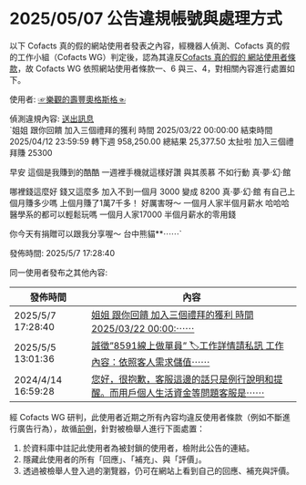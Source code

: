 2025/05/07 公告違規帳號與處理方式
=========

以下 Cofacts 真的假的網站使用者發表之內容，經機器人偵測、Cofacts 真的假的工作小組（Cofacts WG）判定後，認為其違反[Cofacts 真的假的 網站使用者條款](https://github.com/cofacts/rumors-site/blob/master/LEGAL.md)，故 Cofacts WG 依照網站使用者條款一、6 與三、4，對相關內容進行處置如下。

使用者: [☞樂觀的壽豐奧格斯格☜](https://cofacts.github.io/community-builder/#/editorworks?type=2&day=365&userId=j4S8C_lZeRaChU0EhFIGywwgjrLDHoMO-sxGq4L0-z15jJrpc)

偵測違規內容: [送出訊息](https://cofacts.tw/article/UFwTqpYBfs35m9MiZnLz)<br>`姐姐 跟你回饋
加入三個禮拜的獲利
時間
2025/03/22 00:00:00
結束時間
2025/04/12 23:59:59
轉下週
958,250.00
總結果
25,377.50
太扯啦
加入三個禮拜賺 25300

早安
這個是我賺到的酷酷
一週裡手機就這樣好讚
與其羨慕
不如行動
真·夢·幻·館

哪裡錢這麼好
錢又這麼多
加入不到一個月
3000 變成 8200
真·夢·幻·館
有自己上個月賺多少嗎
上個月賺了1萬7千多！
好厲害呀～
一個月人家半個月薪水
哈哈哈
醫學系的都可以輕鬆玩嗎
一個月人家17000
半個月薪水的零用錢

你今天有捐贈可以跟我分享喔～
台中熊貓**⋯⋯`

發佈時間: 2025/5/7 17:28:40

同一使用者發布之其他內容:

|發佈時間|內容|
|---|---|
| 2025/5/7 17:28:40 | [姐姐 跟你回饋 加入三個禮拜的獲利 時間 2025/03/22 00:00:⋯⋯](https://cofacts.tw/article/UFwTqpYBfs35m9MiZnLz) |
| 2025/5/5 13:01:36 | [誠徵”8591線上做單員” 🏷️工作詳情請私訊 工作內容：依照客人需求儲值⋯⋯](https://cofacts.tw/article/29fi4zqpg8azr) |
| 2024/4/14 16:59:28 | [您好，很抱歉，客服這邊的話只是例行說明和提醒。而用戶個人生活資金等問題客服是⋯⋯](https://cofacts.tw/article/cbzxa4n9hkox) |

經 Cofacts WG 研判，此使用者近期之所有內容均違反使用者條款（例如不斷進行廣告行為），故循[前例](https://github.com/cofacts/takedowns/blob/master/2021/1125-2nd-spam.md)，針對被檢舉人進行下面處置：
1. 於資料庫中註記此使用者為被封鎖的使用者，檢附此公告的連結。
2. 隱藏此使用者的所有「回應」、「補充」、與「評價」。
3. 透過被檢舉人登入過的瀏覽器，仍可在網站上看到自己的回應、補充與評價。
